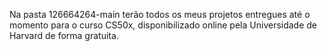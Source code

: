 Na pasta 126664264-main terão todos os meus projetos entregues até o momento para o curso CS50x, disponibilizado online pela Universidade de Harvard de forma gratuita.

